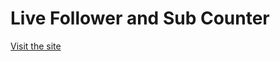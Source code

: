 # Live Follower and Sub Counter

[Visit the site](https://iwillreku3206.github.io/live-follower-and-sub-counter)